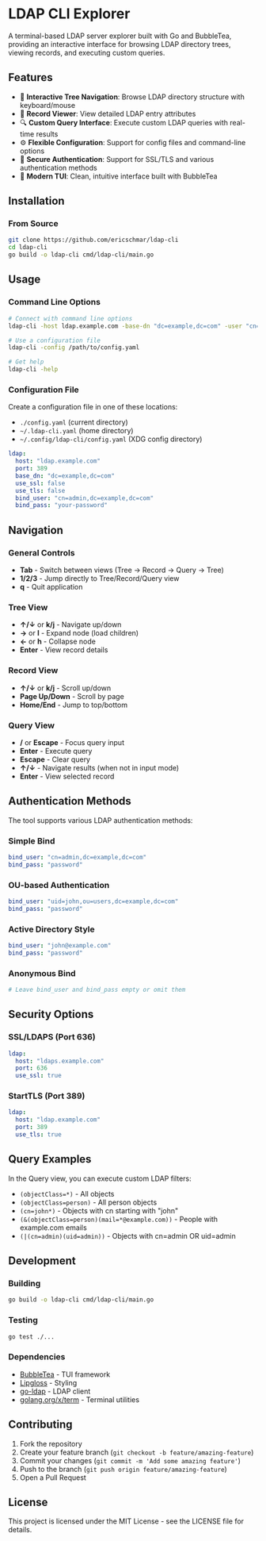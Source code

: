 # LDAP CLI Explorer

A terminal-based LDAP server explorer built with Go and BubbleTea, providing an interactive interface for browsing LDAP directory trees, viewing records, and executing custom queries.

## Features

- 🌲 **Interactive Tree Navigation**: Browse LDAP directory structure with keyboard/mouse
- 📄 **Record Viewer**: View detailed LDAP entry attributes
- 🔍 **Custom Query Interface**: Execute custom LDAP queries with real-time results
- ⚙️ **Flexible Configuration**: Support for config files and command-line options
- 🔐 **Secure Authentication**: Support for SSL/TLS and various authentication methods
- 🎨 **Modern TUI**: Clean, intuitive interface built with BubbleTea

## Installation

### From Source

```bash
git clone https://github.com/ericschmar/ldap-cli
cd ldap-cli
go build -o ldap-cli cmd/ldap-cli/main.go
```

## Usage

### Command Line Options

```bash
# Connect with command line options
ldap-cli -host ldap.example.com -base-dn "dc=example,dc=com" -user "cn=admin,dc=example,dc=com"

# Use a configuration file
ldap-cli -config /path/to/config.yaml

# Get help
ldap-cli -help
```

### Configuration File

Create a configuration file in one of these locations:
- `./config.yaml` (current directory)
- `~/.ldap-cli.yaml` (home directory) 
- `~/.config/ldap-cli/config.yaml` (XDG config directory)

```yaml
ldap:
  host: "ldap.example.com"
  port: 389
  base_dn: "dc=example,dc=com"
  use_ssl: false
  use_tls: false
  bind_user: "cn=admin,dc=example,dc=com"
  bind_pass: "your-password"
```

## Navigation

### General Controls
- **Tab** - Switch between views (Tree → Record → Query → Tree)
- **1/2/3** - Jump directly to Tree/Record/Query view
- **q** - Quit application

### Tree View
- **↑/↓** or **k/j** - Navigate up/down
- **→** or **l** - Expand node (load children)
- **←** or **h** - Collapse node
- **Enter** - View record details

### Record View
- **↑/↓** or **k/j** - Scroll up/down
- **Page Up/Down** - Scroll by page
- **Home/End** - Jump to top/bottom

### Query View
- **/** or **Escape** - Focus query input
- **Enter** - Execute query
- **Escape** - Clear query
- **↑/↓** - Navigate results (when not in input mode)
- **Enter** - View selected record

## Authentication Methods

The tool supports various LDAP authentication methods:

### Simple Bind
```yaml
bind_user: "cn=admin,dc=example,dc=com"
bind_pass: "password"
```

### OU-based Authentication
```yaml
bind_user: "uid=john,ou=users,dc=example,dc=com"
bind_pass: "password"
```

### Active Directory Style
```yaml
bind_user: "john@example.com"
bind_pass: "password"
```

### Anonymous Bind
```yaml
# Leave bind_user and bind_pass empty or omit them
```

## Security Options

### SSL/LDAPS (Port 636)
```yaml
ldap:
  host: "ldaps.example.com"
  port: 636
  use_ssl: true
```

### StartTLS (Port 389)
```yaml
ldap:
  host: "ldap.example.com"
  port: 389
  use_tls: true
```

## Query Examples

In the Query view, you can execute custom LDAP filters:

- `(objectClass=*)` - All objects
- `(objectClass=person)` - All person objects
- `(cn=john*)` - Objects with cn starting with "john"
- `(&(objectClass=person)(mail=*@example.com))` - People with example.com emails
- `(|(cn=admin)(uid=admin))` - Objects with cn=admin OR uid=admin

## Development

### Building
```bash
go build -o ldap-cli cmd/ldap-cli/main.go
```

### Testing
```bash
go test ./...
```

### Dependencies
- [BubbleTea](https://github.com/charmbracelet/bubbletea) - TUI framework
- [Lipgloss](https://github.com/charmbracelet/lipgloss) - Styling
- [go-ldap](https://github.com/go-ldap/ldap) - LDAP client
- [golang.org/x/term](https://golang.org/x/term) - Terminal utilities

## Contributing

1. Fork the repository
2. Create your feature branch (`git checkout -b feature/amazing-feature`)
3. Commit your changes (`git commit -m 'Add some amazing feature'`)
4. Push to the branch (`git push origin feature/amazing-feature`)
5. Open a Pull Request

## License

This project is licensed under the MIT License - see the LICENSE file for details.